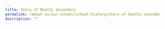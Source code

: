 ```yaml
---
title: Story of Beatty Secondary
permalink: /about-us/our-school/school-history/story-of-beatty-secondary/
description: ""
---
```

